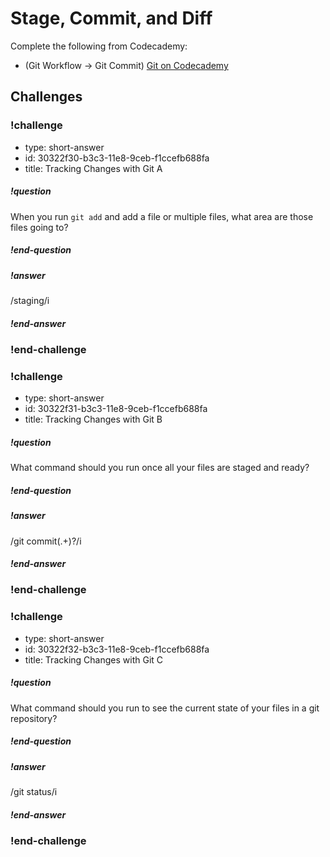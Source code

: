 # Stage, Commit, and Diff

Complete the following from Codecademy:

* (Git Workflow -> Git Commit) [Git on Codecademy](https://www.codecademy.com/en/courses/learn-git/lessons/git-workflow/exercises/git-workflow)

## Challenges

<!-- Question -->

### !challenge

* type: short-answer
* id: 30322f30-b3c3-11e8-9ceb-f1ccefb688fa
* title: Tracking Changes with Git A

##### !question

When you run `git add` and add a file or multiple files, what area are those files going to?

##### !end-question

##### !answer

/staging/i

##### !end-answer

### !end-challenge

<!-- Question -->

### !challenge

* type: short-answer
* id: 30322f31-b3c3-11e8-9ceb-f1ccefb688fa
* title: Tracking Changes with Git B

##### !question

What command should you run once all your files are staged and ready?

##### !end-question

##### !answer

/git commit(.+)?/i

##### !end-answer

### !end-challenge

<!-- Question -->

### !challenge

* type: short-answer
* id: 30322f32-b3c3-11e8-9ceb-f1ccefb688fa
* title: Tracking Changes with Git C

##### !question

What command should you run to see the current state of your files in a git repository?

##### !end-question

##### !answer

/git status/i

##### !end-answer

### !end-challenge

